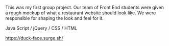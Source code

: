 This was my first group project. Our team of Front End students were given a rough mockup of what a restaurant website should look like. We were responsible for shaping the look and feel for it. 

Java Script / jQuery / CSS / HTML

https://duck-face.surge.sh/

